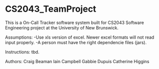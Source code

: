 # CS2043_TeamProject

This is a On-Call Tracker software system built for CS2043 Software Engineering project at the University of New Brunswick.

Assumptions:
-Use xls version of excel. Newer excel formats will not read input properly.
-A person must have the right dependencie files (jars).


Instructions:
tbd.

Authors:
Craig Beaman
Iain Campbell
Gabbie Dupuis
Catherine Higgins

